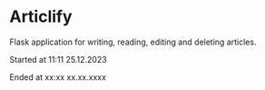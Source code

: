 # Articlify
Flask application for writing, reading, editing and deleting articles.

Started at 11:11 25.12.2023

Ended at xx:xx xx.xx.xxxx
